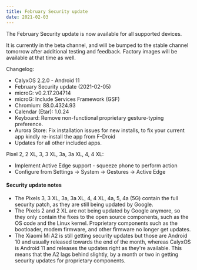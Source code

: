 ```yaml
---
title: February Security update
date: 2021-02-03
---
```


The February Security update is now available for all supported devices.

It is currently in the beta channel, and will be bumped to the stable channel tomorrow after additional testing and feedback. Factory images will be available at that time as well.

Changelog:
* CalyxOS 2.2.0 - Android 11
* February Security update (2021-02-05)
* microG: v0.2.17.204714
* microG: Include Services Framework (GSF)
* Chromium: 88.0.4324.93
* Calendar (Etar): 1.0.24
* Keyboard: Remove non-functional proprietary gesture-typing preference.
* Aurora Store: Fix installation issues for new installs,
  to fix your current app kindly re-install the app from F-Droid
* Updates for all other included apps.

Pixel 2, 2 XL, 3, 3 XL, 3a, 3a XL, 4, 4 XL:
* Implement Active Edge support - squeeze phone to perform action
* Configure from Settings -> System -> Gestures -> Active Edge

<div class="alert alert-info" markdown="0">
<h4>Security update notes</h4>
<ul>
<li>The Pixels 3, 3 XL, 3a, 3a XL, 4, 4 XL, 4a, 5, 4a (5G) contain the full security patch, as they are still being updated by Google.</li>
<li>The Pixels 2 and 2 XL are not being updated by Google anymore, so they only contain the fixes to the open source components, such as the OS code and the Linux kernel. Proprietary components such as the bootloader, modem firmware, and other firmware no longer get updates.</li>
<li>The Xiaomi Mi A2 is still getting security updates but those are Android 10 and usually released towards the end of the month, whereas CalyxOS is Android 11 and releases the updates right as they're available. This means that the A2 lags behind slightly, by a month or two in getting security updates for proprietary components.</li>
</ul>
</div>
